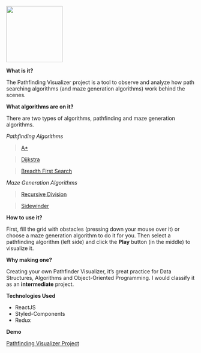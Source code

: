 <img src='https://firebasestorage.googleapis.com/v0/b/avgguido.appspot.com/o/como_hice_un_visualizador_de_algoritmos_con_javascript%2Fpath_logo.png?alt=media&token=3a823ffe-acfc-4fee-bbef-6a6c0d8019fb'
width="150px" text-align="left" />

**What is it?**

The Pathfinding Visualizer project is a tool to observe and analyze how path searching algorithms (and maze generation algorithms) work behind the scenes.

**What algorithms are on it?**

There are two types of algorithms, pathfinding and maze generation algorithms.

_Pathfinding Algorithms_

> [A\*](https://en.wikipedia.org/wiki/A*_search_algorithm)

> [Dijkstra](https://es.wikipedia.org/wiki/Algoritmo_de_Dijkstra)

> [Breadth First Search](https://en.wikipedia.org/wiki/Breadth-first_search)

_Maze Generation Algorithms_

> [Recursive Division](http://weblog.jamisbuck.org/2011/1/12/maze-generation-recursive-division-algorithm)

> [Sidewinder](https://weblog.jamisbuck.org/2011/2/3/maze-generation-sidewinder-algorithm)

**How to use it?**

First, fill the grid with obstacles (pressing down your mouse over it) or choose a maze generation algorithm to do it for you. Then select a pathfinding algorithm (left side) and click the **Play** button (in the middle) to visualize it.

**Why making one?**

Creating your own Pathfinder Visualizer, it’s great practice for Data Structures, Algorithms and Object-Oriented Programming. I would classify it as an **intermediate** project.

**Technologies Used**

- ReactJS
- Styled-Components
- Redux

**Demo**

[Pathfinding Visualizer Project](https://javierontbla.github.io/pathfinding_visualizer/)
